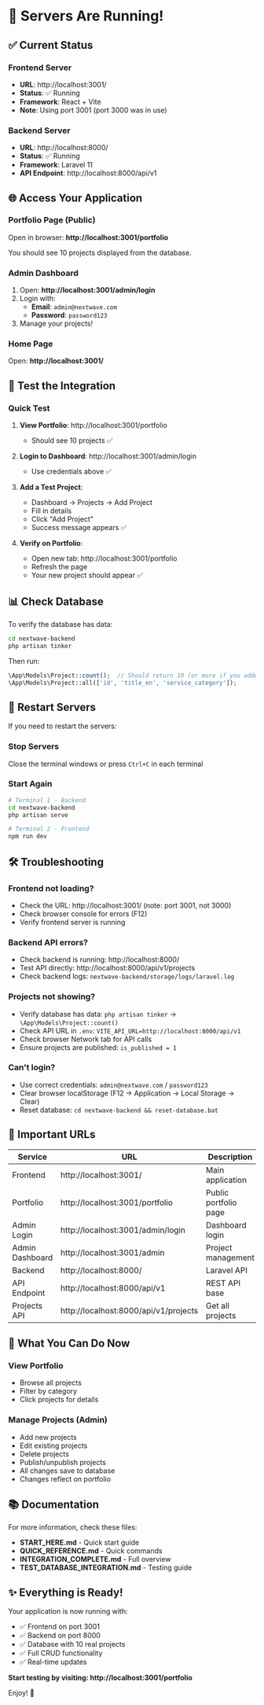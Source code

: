 # 🚀 Servers Are Running!

## ✅ Current Status

### Frontend Server
- **URL**: http://localhost:3001/
- **Status**: ✅ Running
- **Framework**: React + Vite
- **Note**: Using port 3001 (port 3000 was in use)

### Backend Server
- **URL**: http://localhost:8000/
- **Status**: ✅ Running
- **Framework**: Laravel 11
- **API Endpoint**: http://localhost:8000/api/v1

## 🌐 Access Your Application

### Portfolio Page (Public)
Open in browser: **http://localhost:3001/portfolio**

You should see 10 projects displayed from the database.

### Admin Dashboard
1. Open: **http://localhost:3001/admin/login**
2. Login with:
   - **Email**: `admin@nextwave.com`
   - **Password**: `password123`
3. Manage your projects!

### Home Page
Open: **http://localhost:3001/**

## 🧪 Test the Integration

### Quick Test
1. **View Portfolio**: http://localhost:3001/portfolio
   - Should see 10 projects ✅

2. **Login to Dashboard**: http://localhost:3001/admin/login
   - Use credentials above ✅

3. **Add a Test Project**:
   - Dashboard → Projects → Add Project
   - Fill in details
   - Click "Add Project"
   - Success message appears ✅

4. **Verify on Portfolio**:
   - Open new tab: http://localhost:3001/portfolio
   - Refresh the page
   - Your new project should appear ✅

## 📊 Check Database

To verify the database has data:

```bash
cd nextwave-backend
php artisan tinker
```

Then run:
```php
\App\Models\Project::count();  // Should return 10 (or more if you added)
\App\Models\Project::all(['id', 'title_en', 'service_category']);
```

## 🔄 Restart Servers

If you need to restart the servers:

### Stop Servers
Close the terminal windows or press `Ctrl+C` in each terminal

### Start Again
```bash
# Terminal 1 - Backend
cd nextwave-backend
php artisan serve

# Terminal 2 - Frontend
npm run dev
```

## 🛠️ Troubleshooting

### Frontend not loading?
- Check the URL: http://localhost:3001/ (note: port 3001, not 3000)
- Check browser console for errors (F12)
- Verify frontend server is running

### Backend API errors?
- Check backend is running: http://localhost:8000/
- Test API directly: http://localhost:8000/api/v1/projects
- Check backend logs: `nextwave-backend/storage/logs/laravel.log`

### Projects not showing?
- Verify database has data: `php artisan tinker` → `\App\Models\Project::count()`
- Check API URL in `.env`: `VITE_API_URL=http://localhost:8000/api/v1`
- Check browser Network tab for API calls
- Ensure projects are published: `is_published = 1`

### Can't login?
- Use correct credentials: `admin@nextwave.com` / `password123`
- Clear browser localStorage (F12 → Application → Local Storage → Clear)
- Reset database: `cd nextwave-backend && reset-database.bat`

## 📝 Important URLs

| Service | URL | Description |
|---------|-----|-------------|
| Frontend | http://localhost:3001/ | Main application |
| Portfolio | http://localhost:3001/portfolio | Public portfolio page |
| Admin Login | http://localhost:3001/admin/login | Dashboard login |
| Admin Dashboard | http://localhost:3001/admin | Project management |
| Backend | http://localhost:8000/ | Laravel API |
| API Endpoint | http://localhost:8000/api/v1 | REST API base |
| Projects API | http://localhost:8000/api/v1/projects | Get all projects |

## 🎯 What You Can Do Now

### View Portfolio
- Browse all projects
- Filter by category
- Click projects for details

### Manage Projects (Admin)
- Add new projects
- Edit existing projects
- Delete projects
- Publish/unpublish projects
- All changes save to database
- Changes reflect on portfolio

## 📚 Documentation

For more information, check these files:
- **START_HERE.md** - Quick start guide
- **QUICK_REFERENCE.md** - Quick commands
- **INTEGRATION_COMPLETE.md** - Full overview
- **TEST_DATABASE_INTEGRATION.md** - Testing guide

## ✨ Everything is Ready!

Your application is now running with:
- ✅ Frontend on port 3001
- ✅ Backend on port 8000
- ✅ Database with 10 real projects
- ✅ Full CRUD functionality
- ✅ Real-time updates

**Start testing by visiting: http://localhost:3001/portfolio**

Enjoy! 🎉
